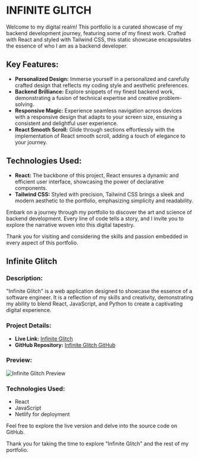 # INFINITE GLITCH

Welcome to my digital realm! This portfolio is a curated showcase of my backend development journey, featuring some of my finest work. Crafted with React and styled with Tailwind CSS, this static showcase encapsulates the essence of who I am as a backend developer.

## Key Features:

- **Personalized Design:** Immerse yourself in a personalized and carefully crafted design that reflects my coding style and aesthetic preferences.
- **Backend Brilliance:** Explore snippets of my finest backend work, demonstrating a fusion of technical expertise and creative problem-solving.
- **Responsive Magic:** Experience seamless navigation across devices with a responsive design that adapts to your screen size, ensuring a consistent and delightful user experience.
- **React Smooth Scroll:** Glide through sections effortlessly with the implementation of React smooth scroll, adding a touch of elegance to your journey.

## Technologies Used:

- **React:** The backbone of this project, React ensures a dynamic and efficient user interface, showcasing the power of declarative components.
- **Tailwind CSS:** Styled with precision, Tailwind CSS brings a sleek and modern aesthetic to the portfolio, emphasizing simplicity and readability.

Embark on a journey through my portfolio to discover the art and science of backend development. Every line of code tells a story, and I invite you to explore the narrative woven into this digital tapestry.

Thank you for visiting and considering the skills and passion embedded in every aspect of this portfolio.

## Infinite Glitch

### Description:

"Infinite Glitch" is a web application designed to showcase the essence of a software engineer. It is a reflection of my skills and creativity, demonstrating my ability to blend React, JavaScript, and Python to create a captivating digital experience.

### Project Details:

- **Live Link:** [Infinite Glitch](localhost)
- **GitHub Repository:** [Infinite Glitch GitHub](https://github.com/horlami228/infinite-glitch)

### Preview:

![Infinite Glitch Preview](/src/assets/images/infiniteglitch.png)

### Technologies Used:

- React
- JavaScript
- Netlify for deployment

Feel free to explore the live version and delve into the source code on GitHub.

Thank you for taking the time to explore "Infinite Glitch" and the rest of my portfolio.
